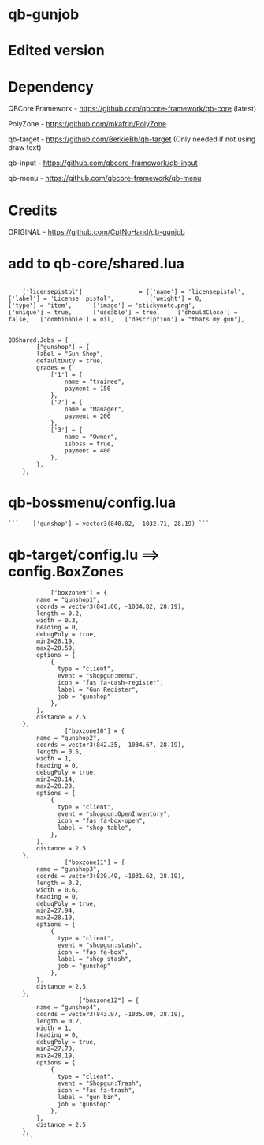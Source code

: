 # qb-gunjob
# Edited version

# Dependency

QBCore Framework - https://github.com/qbcore-framework/qb-core (latest)

PolyZone - https://github.com/mkafrin/PolyZone

qb-target - https://github.com/BerkieBb/qb-target (Only needed if not using draw text)

qb-input - https://github.com/qbcore-framework/qb-input

qb-menu - https://github.com/qbcore-framework/qb-menu

# Credits

ORIGINAL - https://github.com/CptNoHand/qb-gunjob


# add to qb-core/shared.lua
```
	
	['licensepistol'] 				 = {['name'] = 'licensepistol', 			 	['label'] = 'License  pistol', 			['weight'] = 0, 		['type'] = 'item', 		['image'] = 'stickynote.png', 			['unique'] = true, 		['useable'] = true, 	['shouldClose'] = false,   ['combinable'] = nil,   ['description'] = "thats my gun"},
```


```

QBShared.Jobs = {
    	["gunshop"] = {
		label = "Gun Shop",
		defaultDuty = true,
		grades = {
			['1'] = {
				name = "trainee",
				payment = 150
			},
			['2'] = {
				name = "Manager",
				payment = 200
			},
			['3'] = {
				name = "Owner",
				isboss = true,
				payment = 400
			},
		},
	},
```



   # qb-bossmenu/config.lua
    ```    ['gunshop'] = vector3(840.02, -1032.71, 28.19) ```

# qb-target/config.lu ==> config.BoxZones
```
		    ["boxzone9"] = {
        name = "gunshop1",
        coords = vector3(841.06, -1034.82, 28.19),
        length = 0.2,
        width = 0.3,
        heading = 0,
        debugPoly = true,
        minZ=28.19,
        maxZ=28.59,
        options = {
            {
              type = "client",
              event = "shopgun:menu",
              icon = "fas fa-cash-register",
              label = "Gun Register",
              job = "gunshop"
            },
        },
        distance = 2.5
    },
    		    ["boxzone10"] = {
        name = "gunshop2",
        coords = vector3(842.35, -1034.67, 28.19),
        length = 0.6,
        width = 1,
        heading = 0,
        debugPoly = true,
        minZ=28.14,
        maxZ=28.29,
        options = {
            {
              type = "client",
              event = "shopgun:OpenInventory",
              icon = "fas fa-box-open",
              label = "shop table",
            },
        },
        distance = 2.5
    },
    		    ["boxzone11"] = {
        name = "gunshop3",
        coords = vector3(839.49, -1031.62, 28.19),
        length = 0.2,
        width = 0.6,
        heading = 0,
        debugPoly = true,
        minZ=27.94,
        maxZ=28.19,
        options = {
            {
              type = "client",
              event = "shopgun:stash",
              icon = "fas fa-box",
              label = "shop stash",
              job = "gunshop"
            },
        },
        distance = 2.5
    },
        		    ["boxzone12"] = {
        name = "gunshop4",
        coords = vector3(843.97, -1035.09, 28.19),
        length = 0.2,
        width = 1,
        heading = 0,
        debugPoly = true,
        minZ=27.79,
        maxZ=28.19,
        options = {
            {
              type = "client",
              event = "Shopgun:Trash",
              icon = "fas fa-trash",
              label = "gun bin",
              job = "gunshop"
            },
        },
        distance = 2.5
    },
    ```
